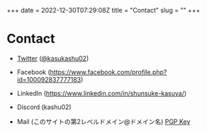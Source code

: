 +++ 
date = 2022-12-30T07:29:08Z
title = "Contact"
slug = "" 
+++

# Contact
- [Twitter](https://twitter.com/kasukashu02) ([@kasukashu02](https://twitter.com/kasukashu02))

- Facebook (https://www.facebook.com/profile.php?id=100092837777183)

- LinkedIn (https://www.linkedin.com/in/shunsuke-kasuya/)
 
- Discord (kashu02)

- Mail (このサイトの第2レベルドメイン@ドメイン名) [PGP Key](https://keys.openpgp.org/vks/v1/by-fingerprint/F75C8415554397E566506AC5F7BD7569DD51F2A4)
